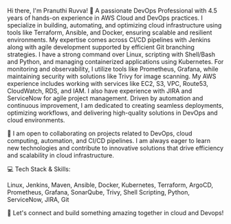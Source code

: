 Hi there, I'm Pranuthi Ruvva! 👋
A passionate DevOps Professional with 4.5 years of hands-on experience in AWS Cloud and DevOps practices. I specialize in building, automating, and optimizing cloud infrastructure using tools like Terraform, Ansible, and Docker, ensuring scalable and resilient environments. My expertise comes across CI/CD pipelines with Jenkins along with agile development supported by efficient Git branching strategies. I have a strong command over Linux, scripting with Shell/Bash and Python, and managing containerized applications using Kubernetes. For monitoring and observability, I utilize tools like Prometheus, Grafana, while maintaining security with solutions like Trivy for image scanning. My AWS experience includes working with services like EC2, S3, VPC, Route53, CloudWatch, RDS, and IAM. I also have experience with JIRA and ServiceNow for agile project management. Driven by automation and continuous improvement, I am dedicated to creating seamless deployments, optimizing workflows, and delivering high-quality solutions in DevOps and cloud environments.

🚀 I am open to collaborating on projects related to DevOps, cloud computing, automation, and CI/CD pipelines. I am always eager to learn new technologies and contribute to innovative solutions that drive efficiency and scalability in cloud infrastructure.


💻 Tech Stack & Skills:

Linux, Jenkins, Maven, Ansible, Docker, Kubernetes, Terraform, ArgoCD, Prometheus, Grafana, SonarQube, Trivy, Shell Scripting, Python, ServiceNow, JIRA, Git 

🌟 Let's connect and build something amazing together in cloud and Devops!
